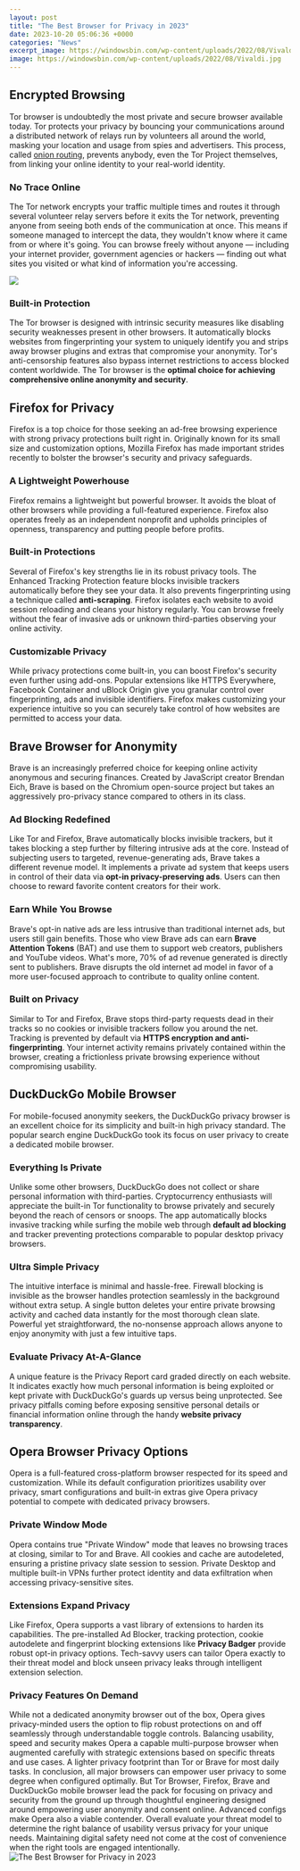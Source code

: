 ```yaml
---
layout: post
title: "The Best Browser for Privacy in 2023"
date: 2023-10-20 05:06:36 +0000
categories: "News"
excerpt_image: https://windowsbin.com/wp-content/uploads/2022/08/Vivaldi.jpg
image: https://windowsbin.com/wp-content/uploads/2022/08/Vivaldi.jpg
---
```


## Encrypted Browsing
Tor browser is undoubtedly the most private and secure browser available today. Tor protects your privacy by bouncing your communications around a distributed network of relays run by volunteers all around the world, masking your location and usage from spies and advertisers. This process, called [onion routing](https://yt.io.vn/collection/aldinger), prevents anybody, even the Tor Project themselves, from linking your online identity to your real-world identity. 
### No Trace Online 
The Tor network encrypts your traffic multiple times and routes it through several volunteer relay servers before it exits the Tor network, preventing anyone from seeing both ends of the communication  at once. This means if someone managed to intercept the data, they wouldn't know where it came from or where it's going. You can browse freely without anyone — including your internet provider, government agencies or hackers — finding out what sites you visited or what kind of information you're accessing.

![](https://www.purevpn.com/wp-content/uploads/2021/09/The-Best-Browser-for-Privacy-and-Security-in-2017.png)
### Built-in Protection 
The Tor browser is designed with intrinsic security measures like disabling security weaknesses present in other browsers. It automatically blocks websites from fingerprinting your system to uniquely identify you and strips away browser plugins and extras that compromise your anonymity. Tor's anti-censorship features also bypass internet restrictions to access blocked content worldwide. The Tor browser is the **optimal choice for achieving comprehensive online anonymity and security**. 
## Firefox for Privacy 
Firefox is a top choice for those seeking an ad-free browsing experience with strong privacy protections built right in. Originally known for its small size and customization options, Mozilla Firefox has made important strides recently to bolster the browser's security and privacy safeguards.
### A Lightweight Powerhouse
Firefox remains a lightweight but powerful browser. It avoids the bloat of other browsers while providing a full-featured experience. Firefox also operates freely as an independent nonprofit and upholds principles of openness, transparency and putting people before profits.
### Built-in Protections 
Several of Firefox's key strengths lie in its robust privacy tools. The Enhanced Tracking Protection feature blocks invisible trackers automatically before they see your data. It also prevents fingerprinting using a technique called **anti-scraping**. Firefox isolates each website to avoid session reloading and cleans your history regularly. You can browse freely without the fear of invasive ads or unknown third-parties observing your online activity.
### Customizable Privacy 
While privacy protections come built-in, you can boost Firefox's security even further using add-ons. Popular extensions like HTTPS Everywhere, Facebook Container and uBlock Origin give you granular control over fingerprinting, ads and invisible identifiers. Firefox makes customizing your experience intuitive so you can securely take control of how websites are permitted to access your data.
## Brave Browser for Anonymity 
Brave is an increasingly preferred choice for keeping online activity anonymous and securing finances. Created by JavaScript creator Brendan Eich, Brave is based on the Chromium open-source project but takes an aggressively pro-privacy stance compared to others in its class. 
### Ad Blocking Redefined 
Like Tor and Firefox, Brave automatically blocks invisible trackers, but it takes blocking a step further by filtering intrusive ads at the core. Instead of subjecting users to targeted, revenue-generating ads, Brave takes a different revenue model. It implements a private ad system that keeps users in control of their data via **opt-in privacy-preserving ads**. Users can then choose to reward favorite content creators for their work.
### Earn While You Browse  
Brave's opt-in native ads are less intrusive than traditional internet ads, but users still gain benefits. Those who view Brave ads can earn **Brave Attention Tokens** (BAT) and use them to support web creators, publishers and YouTube videos. What's more, 70% of ad revenue generated is directly sent to publishers. Brave disrupts the old internet ad model in favor of a more user-focused approach to contribute to quality online content.
### Built on Privacy 
Similar to Tor and Firefox, Brave stops third-party requests dead in their tracks so no cookies or invisible trackers follow you around the net. Tracking is prevented by default via **HTTPS encryption and anti-fingerprinting**. Your internet activity remains privately contained within the browser, creating a frictionless private browsing experience without compromising usability.
## DuckDuckGo Mobile Browser 
For mobile-focused anonymity seekers, the DuckDuckGo privacy browser is an excellent choice for its simplicity and built-in high privacy standard. The popular search engine DuckDuckGo took its focus on user privacy to create a dedicated mobile browser. 
### Everything Is Private
Unlike some other browsers, DuckDuckGo does not collect or share personal information with third-parties. Cryptocurrency enthusiasts will appreciate the built-in Tor functionality to browse privately and securely beyond the reach of censors or snoops. The app automatically blocks invasive tracking while surfing the mobile web through **default ad blocking** and tracker preventing protections comparable to popular desktop privacy browsers.
### Ultra Simple Privacy 
The intuitive interface is minimal and hassle-free. Firewall blocking is invisible as the browser handles protection seamlessly in the background without extra setup. A single button deletes your entire private browsing activity and cached data instantly for the most thorough clean slate. Powerful yet straightforward, the no-nonsense approach allows anyone to enjoy anonymity with just a few intuitive taps.
### Evaluate Privacy At-A-Glance 
A unique feature is the Privacy Report card graded directly on each website. It indicates exactly how much personal information is being exploited or kept private with DuckDuckGo's guards up versus being unprotected. See privacy pitfalls coming before exposing sensitive personal details or financial information online through the handy **website privacy transparency**.  
## Opera Browser Privacy Options
Opera is a full-featured cross-platform browser respected for its speed and customization. While its default configuration prioritizes usability over privacy, smart configurations and built-in extras give Opera privacy potential to compete with dedicated privacy browsers.
### Private Window Mode 
Opera contains true "Private Window" mode that leaves no browsing traces at closing, similar to Tor and Brave. All cookies and cache are autodeleted, ensuring a pristine privacy slate session to session. Private Desktop and multiple built-in VPNs further protect identity and data exfiltration when accessing privacy-sensitive sites.
### Extensions Expand Privacy
Like Firefox, Opera supports a vast library of extensions to harden its capabilities. The pre-installed Ad Blocker, tracking protection, cookie autodelete and fingerprint blocking extensions like **Privacy Badger** provide robust opt-in privacy options. Tech-savvy users can tailor Opera exactly to their threat model and block unseen privacy leaks through intelligent extension selection. 
### Privacy Features On Demand
While not a dedicated anonymity browser out of the box, Opera gives privacy-minded users the option to flip robust protections on and off seamlessly through understandable toggle controls. Balancing usability, speed and security makes Opera a capable multi-purpose browser when augmented carefully with strategic extensions based on specific threats and use cases. A lighter privacy footprint than Tor or Brave for most daily tasks.
In conclusion, all major browsers can empower user privacy to some degree when configured optimally. But Tor Browser, Firefox, Brave and DuckDuckGo mobile browser lead the pack for focusing on privacy and security from the ground up through thoughtful engineering designed around empowering user anonymity and consent online. Advanced configs make Opera also a viable contender. Overall evaluate your threat model to determine the right balance of usability versus privacy for your unique needs. Maintaining digital safety need not come at the cost of convenience when the right tools are engaged intentionally.      
![The Best Browser for Privacy in 2023](https://windowsbin.com/wp-content/uploads/2022/08/Vivaldi.jpg)